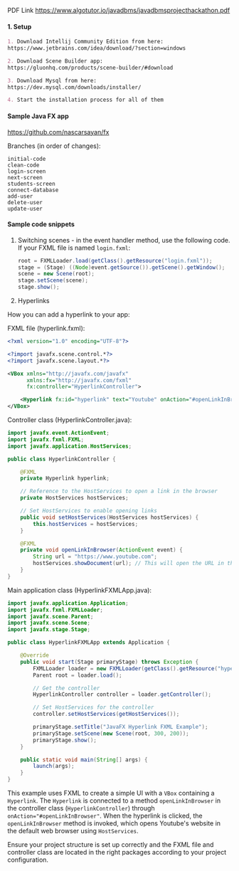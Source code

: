 PDF Link
https://www.algotutor.io/javadbms/javadbmsprojecthackathon.pdf


#### 1. Setup

```md
1. Download Intellij Community Edition from here:
https://www.jetbrains.com/idea/download/?section=windows

2. Download Scene Builder app:
https://gluonhq.com/products/scene-builder/#download

3. Download Mysql from here:
https://dev.mysql.com/downloads/installer/

4. Start the installation process for all of them
```

#### Sample Java FX app

https://github.com/nascarsayan/fx

Branches (in order of changes):

```
initial-code
clean-code
login-screen
next-screen
students-screen
connect-database
add-user
delete-user
update-user
```

#### Sample code snippets


1. Switching scenes - in the event handler method, use the following code. If your FXML file is named `login.fxml`:

    ```java
    root = FXMLLoader.load(getClass().getResource("login.fxml"));
    stage = (Stage) ((Node)event.getSource()).getScene().getWindow();
    scene = new Scene(root);
    stage.setScene(scene);
    stage.show();
    ```


2. Hyperlinks

How you can add a hyperlink to your app:

FXML file (hyperlink.fxml):
```xml
<?xml version="1.0" encoding="UTF-8"?>

<?import javafx.scene.control.*?>
<?import javafx.scene.layout.*?>

<VBox xmlns="http://javafx.com/javafx"
      xmlns:fx="http://javafx.com/fxml"
      fx:controller="HyperlinkController">

    <Hyperlink fx:id="hyperlink" text="Youtube" onAction="#openLinkInBrowser"/>
</VBox>
```

Controller class (HyperlinkController.java):
```java
import javafx.event.ActionEvent;
import javafx.fxml.FXML;
import javafx.application.HostServices;

public class HyperlinkController {

    @FXML
    private Hyperlink hyperlink;

    // Reference to the HostServices to open a link in the browser
    private HostServices hostServices;

    // Set HostServices to enable opening links
    public void setHostServices(HostServices hostServices) {
        this.hostServices = hostServices;
    }

    @FXML
    private void openLinkInBrowser(ActionEvent event) {
        String url = "https://www.youtube.com";
        hostServices.showDocument(url); // This will open the URL in the default browser
    }
}
```

Main application class (HyperlinkFXMLApp.java):
```java
import javafx.application.Application;
import javafx.fxml.FXMLLoader;
import javafx.scene.Parent;
import javafx.scene.Scene;
import javafx.stage.Stage;

public class HyperlinkFXMLApp extends Application {

    @Override
    public void start(Stage primaryStage) throws Exception {
        FXMLLoader loader = new FXMLLoader(getClass().getResource("hyperlink.fxml"));
        Parent root = loader.load();

        // Get the controller
        HyperlinkController controller = loader.getController();

        // Set HostServices for the controller
        controller.setHostServices(getHostServices());

        primaryStage.setTitle("JavaFX Hyperlink FXML Example");
        primaryStage.setScene(new Scene(root, 300, 200));
        primaryStage.show();
    }

    public static void main(String[] args) {
        launch(args);
    }
}
```

This example uses FXML to create a simple UI with a `VBox` containing a `Hyperlink`. The `Hyperlink` is connected to a method `openLinkInBrowser` in the controller class (`HyperlinkController`) through `onAction="#openLinkInBrowser"`. When the hyperlink is clicked, the `openLinkInBrowser` method is invoked, which opens Youtube's website in the default web browser using `HostServices`.

Ensure your project structure is set up correctly and the FXML file and controller class are located in the right packages according to your project configuration.
